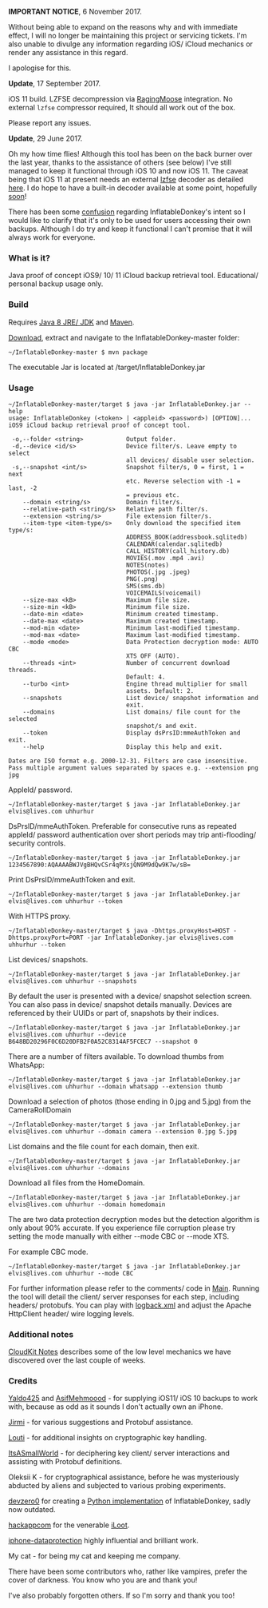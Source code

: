 **IMPORTANT NOTICE**, 6 November 2017.

Without being able to expand on the reasons why and with immediate effect, I will no longer be maintaining this project or servicing tickets. I'm also unable to divulge any information regarding iOS/ iCloud mechanics or render any assistance in this regard.

I apologise for this.


**Update**, 17 September 2017.

iOS 11 build. LZFSE decompression via [RagingMoose](https://github.com/horrorho/RagingMoose) integration. No external `lzfse` compressor required, It should all work out of the box.

Please report any issues.


**Update**, 29 June 2017.

Oh my how time flies! Although this tool has been on the back burner over the last year, thanks to the assistance of others (see below) I've still managed to keep it functional through iOS 10 and now iOS 11. The caveat being that iOS 11 at present needs an external [lzfse](https://github.com/lzfse/lzfse) decoder as detailed [here](https://github.com/horrorho/InflatableDonkey/issues/67#issuecomment-311392692). I do hope to have a built-in decoder available at some point, hopefully [soon](https://wow.gamepedia.com/Soon)!

There has been some [confusion](https://github.com/horrorho/InflatableDonkey/issues/56#issuecomment-312075165) regarding InflatableDonkey's intent so I would like to clarify that it's only to be used for users accessing their own backups. Although I do try and keep it functional I can't promise that it will always work for everyone.


### What is it?
Java proof of concept iOS9/ 10/ 11 iCloud backup retrieval tool. Educational/ personal backup usage only.

### Build
Requires [Java 8 JRE/ JDK](http://www.oracle.com/technetwork/java/javase/downloads/index.html) and [Maven](https://maven.apache.org).

[Download](https://github.com/horrorho/InflatableDonkey/archive/master.zip), extract and navigate to the InflatableDonkey-master folder:

```
~/InflatableDonkey-master $ mvn package
```
The executable Jar is located at /target/InflatableDonkey.jar

### Usage
```
~/InflatableDonkey-master/target $ java -jar InflatableDonkey.jar --help
usage: InflatableDonkey (<token> | <appleid> <password>) [OPTION]...
iOS9 iCloud backup retrieval proof of concept tool.

 -o,--folder <string>            Output folder.
 -d,--device <id/s>              Device filter/s. Leave empty to select
                                 all devices/ disable user selection.
 -s,--snapshot <int/s>           Snapshot filter/s, 0 = first, 1 = next
                                 etc. Reverse selection with -1 = last, -2
                                 = previous etc.
    --domain <string/s>          Domain filter/s.
    --relative-path <string/s>   Relative path filter/s.
    --extension <string/s>       File extension filter/s.
    --item-type <item-type/s>    Only download the specified item type/s:
                                 ADDRESS_BOOK(addressbook.sqlitedb)
                                 CALENDAR(calendar.sqlitedb)
                                 CALL_HISTORY(call_history.db)
                                 MOVIES(.mov .mp4 .avi)
                                 NOTES(notes)
                                 PHOTOS(.jpg .jpeg)
                                 PNG(.png)
                                 SMS(sms.db)
                                 VOICEMAILS(voicemail)
    --size-max <kB>              Maximum file size.
    --size-min <kB>              Minimum file size.
    --date-min <date>            Minimum created timestamp.
    --date-max <date>            Maximum created timestamp.
    --mod-min <date>             Minimum last-modified timestamp.
    --mod-max <date>             Maximum last-modified timestamp.
    --mode <mode>                Data Protection decryption mode: AUTO CBC
                                 XTS OFF (AUTO).
    --threads <int>              Number of concurrent download threads.
                                 Default: 4.
    --turbo <int>                Engine thread multiplier for small
                                 assets. Default: 2.
    --snapshots                  List device/ snapshot information and
                                 exit.
    --domains                    List domains/ file count for the selected
                                 snapshot/s and exit.
    --token                      Display dsPrsID:mmeAuthToken and exit.
    --help                       Display this help and exit.

Dates are ISO format e.g. 2000-12-31. Filters are case insensitive.
Pass multiple argument values separated by spaces e.g. --extension png jpg
```

AppleId/ password.
```
~/InflatableDonkey-master/target $ java -jar InflatableDonkey.jar elvis@lives.com uhhurhur
```

DsPrsID/mmeAuthToken. Preferable for consecutive runs as repeated appleId/ password authentication over short periods may trip anti-flooding/ security controls.
```
~/InflatableDonkey-master/target $ java -jar InflatableDonkey.jar 1234567890:AQAAAABWJVgBHQvCSr4qPXsjQN9M9dQw9K7w/sB=
```

Print DsPrsID/mmeAuthToken and exit.
```
~/InflatableDonkey-master/target $ java -jar InflatableDonkey.jar elvis@lives.com uhhurhur --token
```

With HTTPS proxy.
```
~/InflatableDonkey-master/target $ java -Dhttps.proxyHost=HOST -Dhttps.proxyPort=PORT -jar InflatableDonkey.jar elvis@lives.com uhhurhur --token
```

List devices/ snapshots.
```
~/InflatableDonkey-master/target $ java -jar InflatableDonkey.jar elvis@lives.com uhhurhur --snapshots
```

By default the user is presented with a device/ snapshot selection screen. You can also pass in device/ snapshot details manually. Devices are referenced by their UUIDs or part of, snapshots by their indices.
```
~/InflatableDonkey-master/target $ java -jar InflatableDonkey.jar elvis@lives.com uhhurhur --device B648BD20296F0C6D20DFB2F0A52C8314AF5FCEC7 --snapshot 0
```

There are a number of filters available. To download thumbs from WhatsApp:
```
~/InflatableDonkey-master/target $ java -jar InflatableDonkey.jar elvis@lives.com uhhurhur --domain whatsapp --extension thumb
```

Download a selection of photos (those ending in 0.jpg and 5.jpg) from the CameraRollDomain
```
~/InflatableDonkey-master/target $ java -jar InflatableDonkey.jar elvis@lives.com uhhurhur --domain camera --extension 0.jpg 5.jpg
```

List domains and the file count for each domain, then exit.
```
~/InflatableDonkey-master/target $ java -jar InflatableDonkey.jar elvis@lives.com uhhurhur --domains
```

Download all files from the HomeDomain.
```
~/InflatableDonkey-master/target $ java -jar InflatableDonkey.jar elvis@lives.com uhhurhur --domain homedomain
```

The are two data protection decryption modes but the detection algorithm is only about 90% accurate. If you experience file corruption please try setting the mode manually with either --mode CBC or --mode XTS.

For example CBC mode.
```
~/InflatableDonkey-master/target $ java -jar InflatableDonkey.jar elvis@lives.com uhhurhur --mode CBC
```

For further information please refer to the comments/ code in [Main](https://github.com/horrorho/InflatableDonkey/blob/master/src/main/java/com/github/horrorho/inflatabledonkey/Main.java). Running the tool will detail the client/ server responses for each step, including headers/ protobufs. You can play with [logback.xml](https://github.com/horrorho/InflatableDonkey/blob/master/src/main/resources/logback.xml) and adjust the Apache HttpClient header/ wire logging levels.

### Additional notes
[CloudKit Notes](https://github.com/horrorho/InflatableDonkey/blob/master/CloudKit.md) describes some of the low level mechanics we have discovered over the last couple of weeks.

### Credits

[Yaldo425](https://github.com/Yaldo425) and [AsifMehmoood](https://github.com/asifmehmoood) - for supplying iOS11/ iOS 10 backups to work with, because as odd as it sounds I don't actually own an iPhone.

[Jirmi](https://github.com/jirmi) - for various suggestions and Protobuf assistance.

[Louti](https://github.com/Louti) - for additional insights on cryptographic key handling.

[ItsASmallWorld](https://github.com/ItsASmallWorld) - for deciphering key client/ server interactions and assisting with Protobuf definitions.

Oleksii K - for cryptographical assistance, before he was mysteriously abducted by aliens and subjected to various probing experiments.

[devzero0](https://github.com/devzero0) for creating a [Python implementation](https://github.com/devzero0/iOS9_iCloud_POC) of InflatableDonkey, sadly now outdated.

[hackappcom](https://github.com/hackappcom) for the venerable [iLoot](https://github.com/hackappcom/iloot).

[iphone-dataprotection](https://code.google.com/p/iphone-dataprotection/) highly influential and brilliant work.

My cat - for being my cat and keeping me company.

There have been some contributors who, rather like vampires, prefer the cover of darkness. You know who you are and thank you!

I've also probably forgotten others. If so I'm sorry and thank you too!
